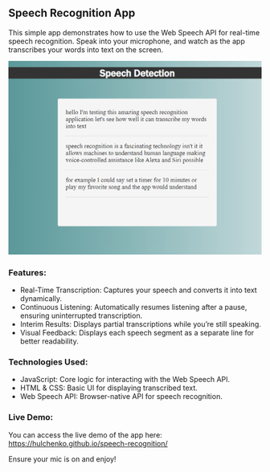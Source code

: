 ## Speech Recognition App

This simple app demonstrates how to use the Web Speech API for real-time speech recognition. Speak into your microphone, and watch as the app transcribes your words into text on the screen.

<img src="https://raw.githubusercontent.com/hulchenko/speech-recognition/refs/heads/main/public/images/desktop-screen.png" alt="App Screenshot"/>

### Features:

- Real-Time Transcription: Captures your speech and converts it into text dynamically.
- Continuous Listening: Automatically resumes listening after a pause, ensuring uninterrupted transcription.
- Interim Results: Displays partial transcriptions while you’re still speaking.
- Visual Feedback: Displays each speech segment as a separate line for better readability.

### Technologies Used:

- JavaScript: Core logic for interacting with the Web Speech API.
- HTML & CSS: Basic UI for displaying transcribed text.
- Web Speech API: Browser-native API for speech recognition.

### Live Demo:

You can access the live demo of the app here: https://hulchenko.github.io/speech-recognition/

Ensure your mic is on and enjoy!
